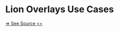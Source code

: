 # Lion Overlays Use Cases

[=> See Source <=](../../../docs/fundamentals/systems/overlays/use-cases.md)
